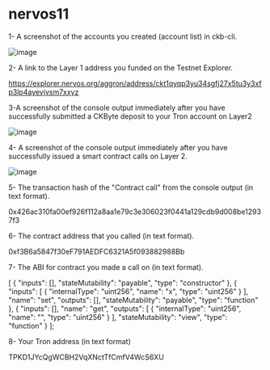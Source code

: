 # nervos11
1- A screenshot of the accounts you created (account list) in ckb-cli.

![image](https://user-images.githubusercontent.com/89750355/131336621-dff56a84-4154-40d1-8ce8-5ecc3630481d.png)

2- A link to the Layer 1 address you funded on the Testnet Explorer.

https://explorer.nervos.org/aggron/address/ckt1qyqp3yu34sgfj27x5tu3y3xfp3lp4ayevjvsm7xxyz

3-A screenshot of the console output immediately after you have successfully submitted a CKByte deposit to your Tron account on Layer2

![image](https://user-images.githubusercontent.com/89750355/131340289-406ccb79-3615-4f36-a876-c08c4e972ed2.png)

4- A screenshot of the console output immediately after you have successfully issued a smart contract calls on Layer 2.

![image](https://user-images.githubusercontent.com/89750355/131345478-626b4ccd-7eef-43f2-934f-ed5c63a07be0.png)

5- The transaction hash of the "Contract call" from the console output (in text format).

  0x426ac310fa00ef926f112a8aa1e79c3e306023f0441a129cdb9d008be12937f3

6- The contract address that you called (in text format).

  0xf3B6a5847f30eF791AEDFC6321A5f093882988Bb
  
7- The ABI for contract you made a call on (in text format).

  [
    {
      "inputs": [],
      "stateMutability": "payable",
      "type": "constructor"
    },
    {
      "inputs": [
        {
          "internalType": "uint256",
          "name": "x",
          "type": "uint256"
        }
      ],
      "name": "set",
      "outputs": [],
      "stateMutability": "payable",
      "type": "function"
    },
    {
      "inputs": [],
      "name": "get",
      "outputs": [
        {
          "internalType": "uint256",
          "name": "",
          "type": "uint256"
        }
      ],
      "stateMutability": "view",
      "type": "function"
    }
  ];
  
  8- Your Tron address (in text format)
  
  TPKD1JYcQgWCBH2VqXNctTfCmfV4WcS6XU

